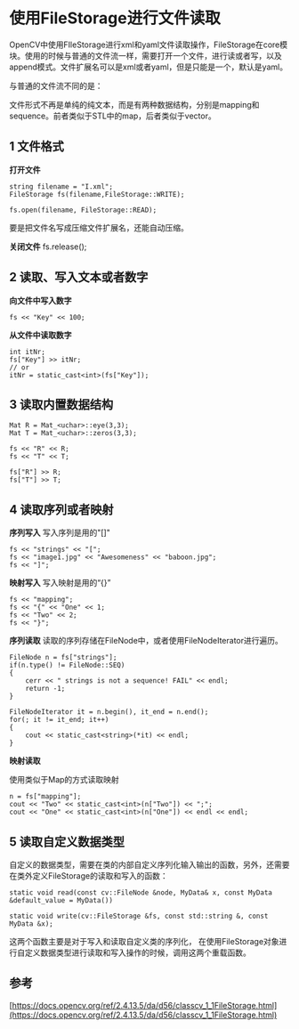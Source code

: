 # 使用FileStorage进行文件读取


OpenCV中使用FIleStorage进行xml和yaml文件读取操作，FileStorage在core模块。使用的时候与普通的文件流一样，需要打开一个文件，进行读或者写，以及append模式。文件扩展名可以是xml或者yaml，但是只能是一个，默认是yaml。

与普通的文件流不同的是：

文件形式不再是单纯的纯文本，而是有两种数据结构，分别是mapping和sequence。前者类似于STL中的map，后者类似于vector。

## 1 文件格式
**打开文件**
```
string filename = "I.xml";
FileStorage fs(filename,FileStorage::WRITE);

fs.open(filename, FileStorage::READ);
```
要是把文件名写成压缩文件扩展名，还能自动压缩。

**关闭文件**
fs.release();

## 2 读取、写入文本或者数字
**向文件中写入数字**
```
fs << "Key" << 100;
```

**从文件中读取数字**
```
int itNr;
fs["Key"] >> itNr;
// or
itNr = static_cast<int>(fs["Key"]);
```
## 3 读取内置数据结构

```
Mat R = Mat_<uchar>::eye(3,3);
Mat T = Mat_<uchar>::zeros(3,3);

fs << "R" << R;
fs << "T" << T;

fs["R"] >> R;
fs["T"] >> T;
```

## 4 读取序列或者映射

**序列写入**
写入序列是用的"[]"

```
fs << "strings" << "[";
fs << "image1.jpg" << "Awesomeness" << "baboon.jpg";
fs << "]";
```

**映射写入**
写入映射是用的“{}”

```
fs << "mapping";
fs << "{" << "One" << 1;
fs << "Two" << 2;
fs << "}";
```

**序列读取**
读取的序列存储在FileNode中，或者使用FileNodeIterator进行遍历。
```
FileNode n = fs["strings"];
if(n.type() != FileNode::SEQ)
{
    cerr << " strings is not a sequence! FAIL" << endl;
    return -1;
}

FileNodeIterator it = n.begin(), it_end = n.end();
for(; it != it_end; it++)
{
    cout << static_cast<string>(*it) << endl;
}
```

**映射读取**

使用类似于Map的方式读取映射

```
n = fs["mapping"];
cout << "Two" << static_cast<int>(n["Two"]) << ";";
cout << "One" << static_cast<int>(n["One"]) << endl << endl;
```

## 5 读取自定义数据类型

自定义的数据类型，需要在类的内部自定义序列化输入输出的函数，另外，还需要在类外定义FileStorage的读取和写入的函数：
```
static void read(const cv::FileNode &node, MyData& x, const MyData &default_value = MyData())

static void write(cv::FileStorage &fs, const std::string &, const MyData &x);
```

这两个函数主要是对于写入和读取自定义类的序列化， 在使用FileStorage对象进行自定义数据类型进行读取和写入操作的时候，调用这两个重载函数。

## 参考

[https://docs.opencv.org/ref/2.4.13.5/da/d56/classcv_1_1FileStorage.html](https://docs.opencv.org/ref/2.4.13.5/da/d56/classcv_1_1FileStorage.html)